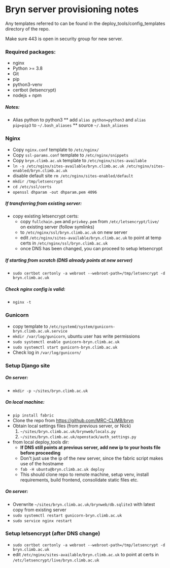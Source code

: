 # Bryn server provisioning notes

Any templates referred to can be found in the deploy_tools/config_templates directory of the repo.

Make sure 443 is open in security group for new server.

### Required packages:

- nginx
- Python >= 3.8
- Git
- pip
- python3-venv
- certbot (letsencrypt)
- nodejs + npm

##### Notes:

- Alias python to python3
  ** add `alias python=python3` and `alias pip=pip3` to `~/.bash_aliases`
  ** source `~/.bash_aliases`

### Nginx

- Copy `nginx.conf` template to `/etc/nginx/`
- Copy `ssl-params.conf` template to `/etc/nginx/snippets`
- Copy `bryn.climb.ac.uk` template to `/etc/nginx/sites-available`
- `ln -s /etc/nginx/sites-available/bryn.climb.ac.uk /etc/nginx/sites-enabled/bryn.climb.ac.uk`
- disable default site `rm /etc/nginx/sites-enabled/default`
- `mkdir /tmp/letsencrypt`
- `cd /etc/ssl/certs`
- `openssl dhparam -out dhparam.pem 4096`

##### If transferring from existing server:

- copy existing letsencrypt certs:
  - copy `fullchain.pem` and `privkey.pem` from `/etc/letsencrypt/live/` on existing server (follow symlinks)
  - to `/etc/nginx/ssl/bryn.climb.ac.uk` on new server
  - edit `/etc/nginx/sites-available/bryn.climb.ac.uk` to point at temp certs in `/etc/nginx/ssl/bryn.climb.ac.uk`
  - once DNS has been changed, you can proceed to setup letsencrypt

##### If starting from scratch (DNS already points at new server)

- `sudo certbot certonly -a webroot --webroot-path=/tmp/letsencrypt -d bryn.climb.ac.uk`

##### Check nginx config is valid:

- `nginx -t`

### Gunicorn

- copy template to `/etc/systemd/system/gunicorn-bryn.climb.ac.uk.service`
- `mkdir /var/log/gunicorn`, ubuntu user has write permissions
- `sudo systemctl enable gunicorn-bryn.climb.ac.uk`
- `sudo systemctl start gunicorn-bryn.climb.ac.uk`
- Check log in `/var/log/gunicorn/`

### Setup Django site

##### On server:

- `mkdir -p ~/sites/bryn.climb.ac.uk`

##### On local machine:

- `pip install fabric`
- Clone the repo from https://github.com/MRC-CLIMB/bryn
- Obtain local settings files (from previous server, or Nick)
  1. `~/sites/bryn.climb.ac.uk/brynweb/locals.py`
  2. `~/sites/bryn.climb.ac.uk/openstack/auth_settings.py`
- from local deploy_tools dir:
  - **If DNS still points at previous server, add new ip to your hosts file before proceeding**
  - Don't just use the ip of the new server, since the fabric script makes use of the hostname
  - `fab -H ubuntu@bryn.climb.ac.uk deploy`
  - This should clone repo to remote machine, setup venv, install requirements, build frontend, consolidate static files etc.

##### On server:

- Overwrite `~/sites/bryn.climb.ac.uk/brynweb/db.sqlite3` with latest copy from existing server
- `sudo systemctl restart gunicorn-bryn.climb.ac.uk`
- `sudo service nginx restart`

### Setup letsencrypt (after DNS change)

- `sudo certbot certonly -a webroot --webroot-path=/tmp/letsencrypt -d bryn.climb.ac.uk`
- edit `/etc/nginx/sites-available/bryn.climb.ac.uk` to point at certs in `/etc/letsencrypt/live/bryn.climb.ac.uk`
